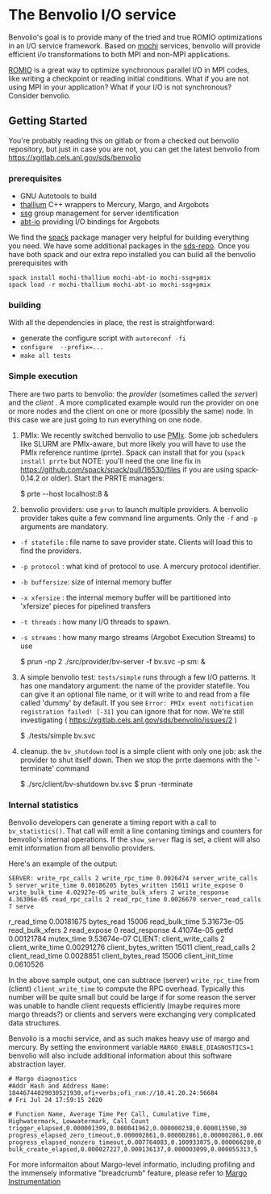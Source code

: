 # The Benvolio I/O service

Benvolio's goal is to provide many of the tried and true ROMIO optimizations in
an I/O service framework.  Based on [mochi](https://press3.mcs.anl.gov/mochi/)
services, benvolio will provide efficient i/o transformations to both MPI and
non-MPI applications.

[ROMIO](https://press3.mcs.anl.gov/romio) is a great way to optimize synchronous
parallel I/O in MPI codes, like writing a checkpoint or reading initial
conditions.  What if you are not using MPI in your application?  What if your
I/O is not synchronous?  Consider benvolio.

## Getting Started

You're probably reading this on gitlab or from a checked out benvolio
repository, but just in case you are not, you can get the latest benvolio from
<https://xgitlab.cels.anl.gov/sds/benvolio>

### prerequisites

* GNU Autotools to build
* [thallium](https://xgitlab.cels.anl.gov/sds/thallium) C++ wrappers to Mercury, Margo, and Argobots
* [ssg](https://xgitlab.cels.anl.gov/sds/ssg) group management for server identification
* [abt-io](https://xgitlab.cels.anl.gov/sds/abt-io/) providing I/O bindings for Argobots

We find the [spack](https://spack.readthedocs.io/en/latest/) package manager
very helpful for building everything you need.  We have some additional
packages in the [sds-repo](https://xgitlab.cels.anl.gov/sds/sds-repo).  Once
you have both spack and our extra repo installed you can build all the benvolio
prerequisites with

    spack install mochi-thallium mochi-abt-io mochi-ssg+pmix
    spack load -r mochi-thallium mochi-abt-io mochi-ssg+pmix


### building

With all the dependencies in place, the rest is straightforward:

* generate the configure script with `autoreconf -fi`
* `configure  --prefix=...`
* `make all tests`


### Simple execution

There are two parts to benvolio: the _provider_ (sometimes called the _server_)
and the _client_ .  A more complicated example would run the provider on one or
more nodes and the client on one or more (possibly the same) node.  In this
case we are just going to run everything on one node.

1. PMIx:  We recently switched benvolio to use [PMIx](https://pmix.org/).  Some
job schedulers like SLURM are PMIx-aware, but more likely you will have to use
the PMIx reference runtime (prrte).  Spack can install that for you (`spack
install prrte` but NOTE: you'll need the one line fix in
<https://github.com/spack/spack/pull/16530/files> if you are using spack-0.14.2
or older).  Start the PRRTE managers:

    $ prte --host localhost:8 &

2. benvolio providers:  use `prun` to launch multiple providers.  A benvolio
provider takes quite a few command line arguments.  Only the `-f` and `-p`
arguments are mandatory.
  * `-f statefile` : file name to save provider state.  Clients will load this to find the providers.
  * `-p protocol` : what kind of protocol to use.  A mercury protocol identifier.
  * `-b buffersize`: size of internal memory buffer
  * `-x xfersize`  : the internal memory buffer will be partitioned into 'xfersize' pieces for pipelined transfers
  * `-t threads`   : how many I/O threads to spawn.
  * `-s streams`    : how many margo streams (Argobot Execution Streams) to use


    $ prun -np 2 ./src/provider/bv-server -f bv.svc -p sm:  &

3. A simple benvolio test:  `tests/simple` runs through a few I/O patterns.  It
has one mandatory argument: the name of the provider statefile.  You can give
it an optional file name, or it will write to and read from a file called
'dummy' by default. If you see `Error: PMIx event notification registration
failed! [-31]` you can ignore that for now.  We're still investigating
( <https://xgitlab.cels.anl.gov/sds/benvolio/issues/2> )

   $ ./tests/simple bv.svc


4. cleanup.  the `bv_shutdown` tool is a simple client with only one job: ask
the provider to shut itself down.  Then we stop the prrte daemons with the
'-terminate' command

    $ ./src/client/bv-shutdown bv.svc
    $ prun -terminate


### Internal statistics

Benvolio developers can generate a timing report with a call to
`bv_statistics()`.  That call will emit a line contaning timings and counters
for benvolio's internal operations.  If the `show_server` flag is set, a client
will also emit information from all benvolio providers.

Here's an example of the output:

    SERVER: write_rpc_calls 2 write_rpc_time 0.0026474 server_write_calls 5 server_write_time 0.00186205 bytes_written 15011 write_expose 0 write_bulk_time 4.02927e-05 write_bulk_xfers 2 write_response 4.36306e-05 read_rpc_calls 2 read_rpc_time 0.0026679 server_read_calls 7 serve
r_read_time 0.00181675 bytes_read 15006 read_bulk_time 5.31673e-05 read_bulk_xfers 2 read_expose 0 read_response 4.41074e-05 getfd 0.00121784 mutex_time 9.53674e-07
    CLIENT: client_write_calls 2 client_write_time 0.00291276 client_bytes_written 15011 client_read_calls 2 client_read_time 0.0028851 client_bytes_read 15006 client_init_time 0.0610526

In the above sample output, one can subtrace (server) `write_rpc_time` from
(client) `client_write_time` to compute the RPC overhead.  Typically this
number will be quite small but could be large if for some reason the server was
unable to handle client requests efficiently (maybe requires more margo
threads?) or clients and servers were exchanging very complicated data
structures.

Benvolio is a mochi service, and as such makes heavy use of margo and mercury.
By setting the environment variable `MARGO_ENABLE_DIAGNOSTICS=1` benvolio will
also include additional information about this software abstraction layer.

```
# Margo diagnostics
#Addr Hash and Address Name: 18446744029030521930,ofi+verbs;ofi_rxm://10.41.20.24:56684
# Fri Jul 24 17:59:15 2020

# Function Name, Average Time Per Call, Cumulative Time, Highwatermark, Lowwatermark, Call Count
trigger_elapsed,0.000001399,0.000041962,0.000000238,0.000013590,30
progress_elapsed_zero_timeout,0.000002861,0.000002861,0.000002861,0.000002861,1
progress_elapsed_nonzero_timeout,0.007764083,0.100933075,0.000066280,0.090931177,13
bulk_create_elapsed,0.000027227,0.000136137,0.000003099,0.000055313,5
```

For more informaiton about Margo-level informatio, including profiling and the
immensely informative "breadcrumb" feature, please refer to [Margo
Instrumentation](https://xgitlab.cels.anl.gov/sds/margo/blob/master/doc/instrumentation.md)
